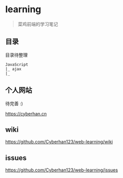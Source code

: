 # learning  

> 菜鸡前端的学习笔记

## 目录

目录待整理

```
JavaScript
|_ ajax
|_ 
```

## 个人网站  

待完善 :)

https://cyberhan.cn

## wiki  

https://github.com/Cyberhan123/web-learning/wiki

## issues  

https://github.com/Cyberhan123/web-learning/issues



